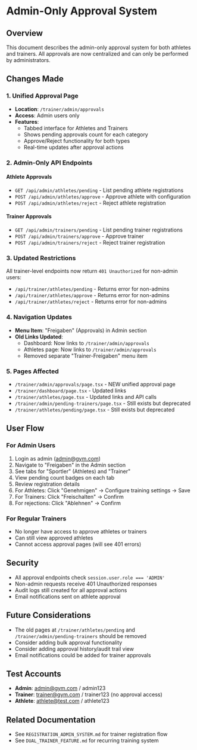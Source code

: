 # Admin-Only Approval System

## Overview
This document describes the admin-only approval system for both athletes and trainers. All approvals are now centralized and can only be performed by administrators.

## Changes Made

### 1. Unified Approval Page
- **Location**: `/trainer/admin/approvals`
- **Access**: Admin users only
- **Features**:
  - Tabbed interface for Athletes and Trainers
  - Shows pending approvals count for each category
  - Approve/Reject functionality for both types
  - Real-time updates after approval actions

### 2. Admin-Only API Endpoints

#### Athlete Approvals
- `GET /api/admin/athletes/pending` - List pending athlete registrations
- `POST /api/admin/athletes/approve` - Approve athlete with configuration
- `POST /api/admin/athletes/reject` - Reject athlete registration

#### Trainer Approvals  
- `GET /api/admin/trainers/pending` - List pending trainer registrations
- `POST /api/admin/trainers/approve` - Approve trainer
- `POST /api/admin/trainers/reject` - Reject trainer registration

### 3. Updated Restrictions
All trainer-level endpoints now return `401 Unauthorized` for non-admin users:
- `/api/trainer/athletes/pending` - Returns error for non-admins
- `/api/trainer/athletes/approve` - Returns error for non-admins
- `/api/trainer/athletes/reject` - Returns error for non-admins

### 4. Navigation Updates
- **Menu Item**: "Freigaben" (Approvals) in Admin section
- **Old Links Updated**:
  - Dashboard: Now links to `/trainer/admin/approvals`
  - Athletes page: Now links to `/trainer/admin/approvals`
  - Removed separate "Trainer-Freigaben" menu item

### 5. Pages Affected
- `/trainer/admin/approvals/page.tsx` - NEW unified approval page
- `/trainer/dashboard/page.tsx` - Updated links
- `/trainer/athletes/page.tsx` - Updated links and API calls
- `/trainer/admin/pending-trainers/page.tsx` - Still exists but deprecated
- `/trainer/athletes/pending/page.tsx` - Still exists but deprecated

## User Flow

### For Admin Users
1. Login as admin (admin@gym.com)
2. Navigate to "Freigaben" in the Admin section
3. See tabs for "Sportler" (Athletes) and "Trainer"
4. View pending count badges on each tab
5. Review registration details
6. For Athletes: Click "Genehmigen" → Configure training settings → Save
7. For Trainers: Click "Freischalten" → Confirm
8. For rejections: Click "Ablehnen" → Confirm

### For Regular Trainers
- No longer have access to approve athletes or trainers
- Can still view approved athletes
- Cannot access approval pages (will see 401 errors)

## Security
- All approval endpoints check `session.user.role === 'ADMIN'`
- Non-admin requests receive 401 Unauthorized responses
- Audit logs still created for all approval actions
- Email notifications sent on athlete approval

## Future Considerations
- The old pages at `/trainer/athletes/pending` and `/trainer/admin/pending-trainers` should be removed
- Consider adding bulk approval functionality
- Consider adding approval history/audit trail view
- Email notifications could be added for trainer approvals

## Test Accounts
- **Admin**: admin@gym.com / admin123
- **Trainer**: trainer@gym.com / trainer123 (no approval access)
- **Athlete**: athlete@test.com / athlete123

## Related Documentation
- See `REGISTRATION_ADMIN_SYSTEM.md` for trainer registration flow
- See `DUAL_TRAINER_FEATURE.md` for recurring training system
